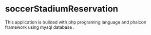 # soccerStadiumReservation
This application is builded with php programing language and phalcon framework using mysql database .
